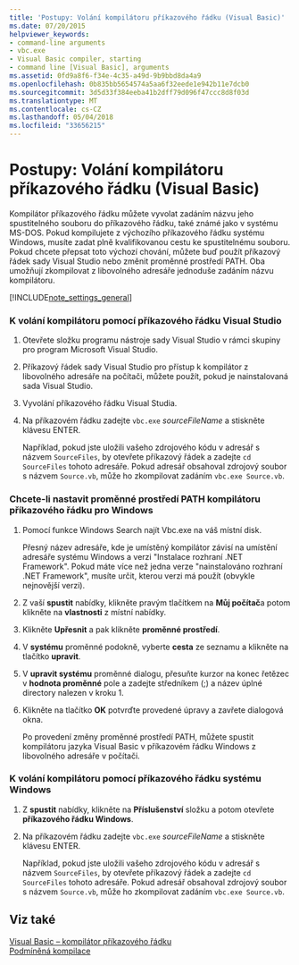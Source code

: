 ```yaml
---
title: 'Postupy: Volání kompilátoru příkazového řádku (Visual Basic)'
ms.date: 07/20/2015
helpviewer_keywords:
- command-line arguments
- vbc.exe
- Visual Basic compiler, starting
- command line [Visual Basic], arguments
ms.assetid: 0fd9a8f6-f34e-4c35-a49d-9b9bbd8da4a9
ms.openlocfilehash: 0b835bb5654574a5aa6f32eede1e942b11e7dcb0
ms.sourcegitcommit: 3d5d33f384eeba41b2dff79d096f47ccc8d8f03d
ms.translationtype: MT
ms.contentlocale: cs-CZ
ms.lasthandoff: 05/04/2018
ms.locfileid: "33656215"
---
```

# <a name="how-to-invoke-the-command-line-compiler-visual-basic"></a>Postupy: Volání kompilátoru příkazového řádku (Visual Basic)
Kompilátor příkazového řádku můžete vyvolat zadáním názvu jeho spustitelného souboru do příkazového řádku, také známé jako v systému MS-DOS. Pokud kompilujete z výchozího příkazového řádku systému Windows, musíte zadat plně kvalifikovanou cestu ke spustitelnému souboru. Pokud chcete přepsat toto výchozí chování, můžete buď použít příkazový řádek sady Visual Studio nebo změnit proměnné prostředí PATH. Oba umožňují zkompilovat z libovolného adresáře jednoduše zadáním názvu kompilátoru.  
  
[!INCLUDE[note_settings_general](~/includes/note-settings-general-md.md)]  
  
### <a name="to-invoke-the-compiler-using-the-visual-studio-command-prompt"></a>K volání kompilátoru pomocí příkazového řádku Visual Studio  
  
1.  Otevřete složku programu nástroje sady Visual Studio v rámci skupiny pro program Microsoft Visual Studio.  
  
2.  Příkazový řádek sady Visual Studio pro přístup k kompilátor z libovolného adresáře na počítači, můžete použít, pokud je nainstalovaná sada Visual Studio.  
  
3.  Vyvolání příkazového řádku Visual Studia.  
  
4.  Na příkazovém řádku zadejte `vbc.exe` *sourceFileName* a stiskněte klávesu ENTER.  
  
     Například, pokud jste uložili vašeho zdrojového kódu v adresář s názvem `SourceFiles`, by otevřete příkazový řádek a zadejte `cd SourceFiles` tohoto adresáře. Pokud adresář obsahoval zdrojový soubor s názvem `Source.vb`, může ho zkompilovat zadáním `vbc.exe Source.vb`.  
  
### <a name="to-set-the-path-environment-variable-to-the-compiler-for-the-windows-command-prompt"></a>Chcete-li nastavit proměnné prostředí PATH kompilátoru příkazového řádku pro Windows  
  
1.  Pomocí funkce Windows Search najít Vbc.exe na váš místní disk.  
  
     Přesný název adresáře, kde je umístěný kompilátor závisí na umístění adresáře systému Windows a verzi "Instalace rozhraní .NET Framework". Pokud máte více než jedna verze "nainstalováno rozhraní .NET Framework", musíte určit, kterou verzi má použít (obvykle nejnovější verzi).  
  
2.  Z vaší **spustit** nabídky, klikněte pravým tlačítkem na **Můj počítač**a potom klikněte na **vlastnosti** z místní nabídky.  
  
3.  Klikněte **Upřesnit** a pak klikněte **proměnné prostředí**.  
  
4.  V **systému** proměnné podokně, vyberte **cesta** ze seznamu a klikněte na tlačítko **upravit**.  
  
5.  V **upravit systému** proměnné dialogu, přesuňte kurzor na konec řetězec v **hodnota proměnné** pole a zadejte středníkem (;) a název úplné directory nalezen v kroku 1.  
  
6.  Klikněte na tlačítko **OK** potvrďte provedené úpravy a zavřete dialogová okna.  
  
     Po provedení změny proměnné prostředí PATH, můžete spustit kompilátoru jazyka Visual Basic v příkazovém řádku Windows z libovolného adresáře v počítači.  
  
### <a name="to-invoke-the-compiler-using-the-windows-command-prompt"></a>K volání kompilátoru pomocí příkazového řádku systému Windows  
  
1.  Z **spustit** nabídky, klikněte na **Příslušenství** složku a potom otevřete **příkazového řádku Windows**.  
  
2.  Na příkazovém řádku zadejte `vbc.exe` *sourceFileName* a stiskněte klávesu ENTER.  
  
     Například, pokud jste uložili vašeho zdrojového kódu v adresář s názvem `SourceFiles`, by otevřete příkazový řádek a zadejte `cd SourceFiles` tohoto adresáře. Pokud adresář obsahoval zdrojový soubor s názvem `Source.vb`, může ho zkompilovat zadáním `vbc.exe Source.vb`.  
  
## <a name="see-also"></a>Viz také  
 [Visual Basic – kompilátor příkazového řádku](../../../visual-basic/reference/command-line-compiler/index.md)  
 [Podmíněná kompilace](../../../visual-basic/programming-guide/program-structure/conditional-compilation.md)
